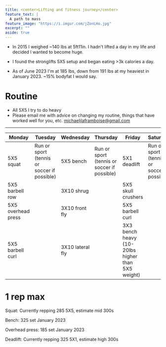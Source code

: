 ```yaml
---
title: <center>Lifting and fitness journey</center>
feature_text: |
  A path to mass
feature_image: "https://i.imgur.com/jZonLHo.jpg"
excerpt: ""
aside: true
---
```




- In 2015 I weighed ~140 lbs at 5ft11in. I hadn't lifted a day in my life and decided I wanted to become huge. 

- I found the stronglifts 5X5 setup and began eating >3k calories a day. 

- As of June 2023 I'm at 185 lbs, down from 191 lbs at my heaviest in January 2023. ~15% bodyfat I would say. 

# Routine
- All 5X5 I try to do heavy
- Please email me with advice on changing my routine, things that have worked well for you, etc. michaeljlaframboise@gmail.com
---
| Monday | Tuesday | Wednesday | Thursday | Friday | Saturday | Sunday |
|--------|---------|-----------|----------|--------|----------|--------|
| 5X5 squat | Run or sport (tennis or soccer if possible) | 5X5 bench | Run or sport (tennis or soccer if possible) | 5X1 deadlift | Run or sport (tennis or soccer if possible) | Praise the lord |
| 5X5 barbell row | | 3X10 shrug | | 5X5 skull crushers | | |
| 5X5 overhead press | | 3X10 front fly | | 5X5 barbell curl | | |
| 5X5 barbell curl | | 3X10 lateral fly | | 3X3 bench heavy (10-20lbs higher than 5X5 weight) | | |


# 1 rep max

Squat:  Currently repping 285 5X5, estimate mid 300s

Bench: 325 set January 2023

Overhead press: 185 set January 2023

Deadlift: Currently repping 325 5X1, estimate high 300s


